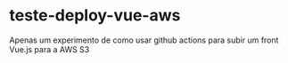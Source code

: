 # teste-deploy-vue-aws
Apenas um experimento de como usar github actions para subir um front Vue.js para a AWS S3

